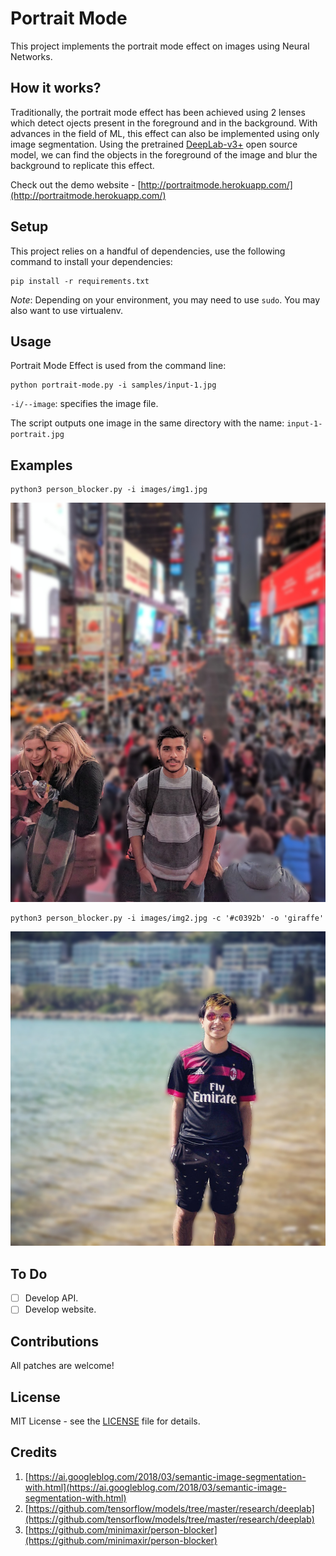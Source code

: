 # Portrait Mode
This project implements the portrait mode effect on images using Neural Networks.

## How it works?
Traditionally, the portrait mode effect has been achieved using 2 lenses which detect ojects present in the foreground and in the background.
With advances in the field of ML, this effect can also be implemented using only image segmentation. Using the pretrained [DeepLab-v3+](https://github.com/tensorflow/models/tree/master/research/deeplab) open source model, we can find the objects in the foreground of the image and blur the background to replicate this effect.

Check out the demo website - [http://portraitmode.herokuapp.com/](http://portraitmode.herokuapp.com/)

## Setup
This project relies on a handful of dependencies, use the following command to install your dependencies:

```shell
pip install -r requirements.txt
```

_Note_: Depending on your environment, you may need to use `sudo`. You may also want to use virtualenv.

## Usage

Portrait Mode Effect is used from the command line:

```shell
python portrait-mode.py -i samples/input-1.jpg
```

`-i/--image`: specifies the image file.

The script outputs one image in the same directory with the name: `input-1-portrait.jpg` 

## Examples

```shell
python3 person_blocker.py -i images/img1.jpg
```

![img1](samples/input-1-portrait.jpg)

```shell
python3 person_blocker.py -i images/img2.jpg -c '#c0392b' -o 'giraffe'
```

![img2](samples/input-2-portrait.jpg)

## To Do
- [ ] Develop API.
- [ ] Develop website.

## Contributions
All patches are welcome!

## License
MIT License - see the [LICENSE](https://github.com/mayank26saxena/portrait-mode/blob/master/LICENSE) file for details.

## Credits
1) [https://ai.googleblog.com/2018/03/semantic-image-segmentation-with.html](https://ai.googleblog.com/2018/03/semantic-image-segmentation-with.html)
2) [https://github.com/tensorflow/models/tree/master/research/deeplab](https://github.com/tensorflow/models/tree/master/research/deeplab)
3) [https://github.com/minimaxir/person-blocker](https://github.com/minimaxir/person-blocker)
